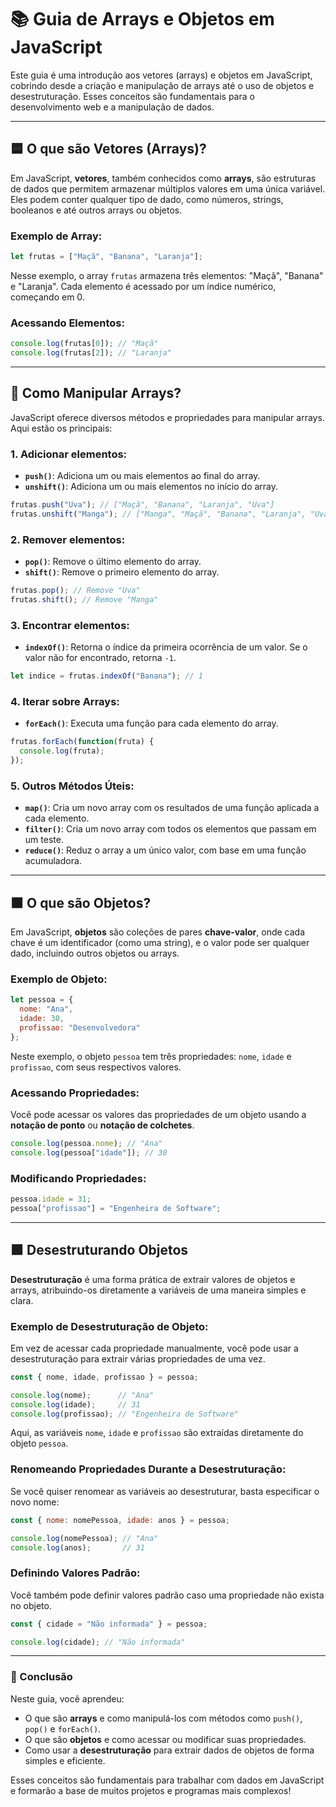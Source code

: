 # 📚 Guia de Arrays e Objetos em JavaScript

Este guia é uma introdução aos vetores (arrays) e objetos em JavaScript, cobrindo desde a criação e manipulação de arrays até o uso de objetos e desestruturação. Esses conceitos são fundamentais para o desenvolvimento web e a manipulação de dados.

---

## 🟦 O que são Vetores (Arrays)?

Em JavaScript, **vetores**, também conhecidos como **arrays**, são estruturas de dados que permitem armazenar múltiplos valores em uma única variável. Eles podem conter qualquer tipo de dado, como números, strings, booleanos e até outros arrays ou objetos.

### Exemplo de Array:
```javascript
let frutas = ["Maçã", "Banana", "Laranja"];
```
Nesse exemplo, o array `frutas` armazena três elementos: "Maçã", "Banana" e "Laranja". Cada elemento é acessado por um índice numérico, começando em 0.

### Acessando Elementos:
```javascript
console.log(frutas[0]); // "Maçã"
console.log(frutas[2]); // "Laranja"
```

---

## 🔄 Como Manipular Arrays?

JavaScript oferece diversos métodos e propriedades para manipular arrays. Aqui estão os principais:

### 1. **Adicionar elementos**:
- **`push()`**: Adiciona um ou mais elementos ao final do array.
- **`unshift()`**: Adiciona um ou mais elementos no início do array.

```javascript
frutas.push("Uva"); // ["Maçã", "Banana", "Laranja", "Uva"]
frutas.unshift("Manga"); // ["Manga", "Maçã", "Banana", "Laranja", "Uva"]
```

### 2. **Remover elementos**:
- **`pop()`**: Remove o último elemento do array.
- **`shift()`**: Remove o primeiro elemento do array.

```javascript
frutas.pop(); // Remove "Uva"
frutas.shift(); // Remove "Manga"
```

### 3. **Encontrar elementos**:
- **`indexOf()`**: Retorna o índice da primeira ocorrência de um valor. Se o valor não for encontrado, retorna `-1`.
  
```javascript
let indice = frutas.indexOf("Banana"); // 1
```

### 4. **Iterar sobre Arrays**:
- **`forEach()`**: Executa uma função para cada elemento do array.

```javascript
frutas.forEach(function(fruta) {
  console.log(fruta);
});
```

### 5. **Outros Métodos Úteis**:
- **`map()`**: Cria um novo array com os resultados de uma função aplicada a cada elemento.
- **`filter()`**: Cria um novo array com todos os elementos que passam em um teste.
- **`reduce()`**: Reduz o array a um único valor, com base em uma função acumuladora.

---

## 🟧 O que são Objetos?

Em JavaScript, **objetos** são coleções de pares **chave-valor**, onde cada chave é um identificador (como uma string), e o valor pode ser qualquer dado, incluindo outros objetos ou arrays.

### Exemplo de Objeto:
```javascript
let pessoa = {
  nome: "Ana",
  idade: 30,
  profissao: "Desenvolvedora"
};
```
Neste exemplo, o objeto `pessoa` tem três propriedades: `nome`, `idade` e `profissao`, com seus respectivos valores.

### Acessando Propriedades:
Você pode acessar os valores das propriedades de um objeto usando a **notação de ponto** ou **notação de colchetes**.

```javascript
console.log(pessoa.nome); // "Ana"
console.log(pessoa["idade"]); // 30
```

### Modificando Propriedades:
```javascript
pessoa.idade = 31;
pessoa["profissao"] = "Engenheira de Software";
```

---

## 🟩 Desestruturando Objetos

**Desestruturação** é uma forma prática de extrair valores de objetos e arrays, atribuindo-os diretamente a variáveis de uma maneira simples e clara.

### Exemplo de Desestruturação de Objeto:
Em vez de acessar cada propriedade manualmente, você pode usar a desestruturação para extrair várias propriedades de uma vez.

```javascript
const { nome, idade, profissao } = pessoa;

console.log(nome);      // "Ana"
console.log(idade);     // 31
console.log(profissao); // "Engenheira de Software"
```

Aqui, as variáveis `nome`, `idade` e `profissao` são extraídas diretamente do objeto `pessoa`.

### Renomeando Propriedades Durante a Desestruturação:
Se você quiser renomear as variáveis ao desestruturar, basta especificar o novo nome:

```javascript
const { nome: nomePessoa, idade: anos } = pessoa;

console.log(nomePessoa); // "Ana"
console.log(anos);       // 31
```

### Definindo Valores Padrão:
Você também pode definir valores padrão caso uma propriedade não exista no objeto.

```javascript
const { cidade = "Não informada" } = pessoa;

console.log(cidade); // "Não informada"
```

---

### 🔑 Conclusão

Neste guia, você aprendeu:
- O que são **arrays** e como manipulá-los com métodos como `push()`, `pop()` e `forEach()`.
- O que são **objetos** e como acessar ou modificar suas propriedades.
- Como usar a **desestruturação** para extrair dados de objetos de forma simples e eficiente.

Esses conceitos são fundamentais para trabalhar com dados em JavaScript e formarão a base de muitos projetos e programas mais complexos!